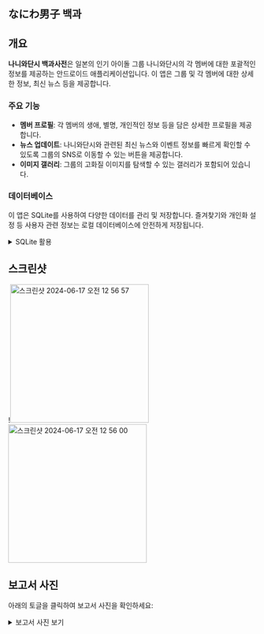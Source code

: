 ## なにわ男子 백과

## 개요
**나니와단시 백과사전**은 일본의 인기 아이돌 그룹 나니와단시의 각 멤버에 대한 포괄적인 정보를 제공하는 안드로이드 애플리케이션입니다. 이 앱은 그룹 및 각 멤버에 대한 상세한 정보, 최신 뉴스 등을 제공합니다.


### 주요 기능
- **멤버 프로필**: 각 멤버의 생애, 별명, 개인적인 정보 등을 담은 상세한 프로필을 제공합니다.
- **뉴스 업데이트**: 나니와단시와 관련된 최신 뉴스와 이벤트 정보를 빠르게 확인할 수 있도록 그룹의 SNS로 이동할 수 있는 버튼을 제공합니다.
- **이미지 갤러리**: 그룹의 고화질 이미지를 탐색할 수 있는 갤러리가 포함되어 있습니다.

### 데이터베이스
이 앱은 SQLite를 사용하여 다양한 데이터를 관리 및 저장합니다. 즐겨찾기와 개인화 설정 등 사용자 관련 정보는 로컬 데이터베이스에 안전하게 저장됩니다.

<details>
  <summary>SQLite 활용</summary>
  <img width="1170" alt="스크린샷 2024-06-17 오전 12 47 54" src="https://github.com/user-attachments/assets/37207c74-8f50-43f0-8e4b-6da009df004a">
  <img width="1184" alt="스크린샷 2024-06-17 오전 12 47 02" src="https://github.com/user-attachments/assets/bec4fed7-bae3-44df-a51c-b6cfebd55f7b">
</details>


## 스크린샷
!<img width="281" alt="스크린샷 2024-06-17 오전 12 56 57" src="https://github.com/user-attachments/assets/0712679d-0de5-478a-8393-98d052eed23c"> <img width="281" alt="스크린샷 2024-06-17 오전 12 56 00" src="https://github.com/user-attachments/assets/be8c0ca2-96ce-4721-954c-4231e7b01d5e">



## 보고서 사진
아래의 토글을 클릭하여 보고서 사진을 확인하세요:

<details>
  <summary>보고서 사진 보기</summary>
  <img src="https://yourimageurl.com/report1.png" alt="보고서 사진 1">
  <img src="https://yourimageurl.com/report2.png" alt="보고서 사진 2">
</details>
